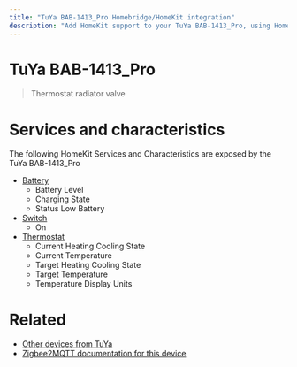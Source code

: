 ```yaml
---
title: "TuYa BAB-1413_Pro Homebridge/HomeKit integration"
description: "Add HomeKit support to your TuYa BAB-1413_Pro, using Homebridge, Zigbee2MQTT and homebridge-z2m."
---
```

<!---
This file has been GENERATED using src/docgen/docgen.ts
DO NOT EDIT THIS FILE MANUALLY!
-->
# TuYa BAB-1413_Pro
> Thermostat radiator valve


# Services and characteristics
The following HomeKit Services and Characteristics are exposed by
the TuYa BAB-1413_Pro

* [Battery](../../battery.md)
  * Battery Level
  * Charging State
  * Status Low Battery
* [Switch](../../switch.md)
  * On
* [Thermostat](../../climate.md)
  * Current Heating Cooling State
  * Current Temperature
  * Target Heating Cooling State
  * Target Temperature
  * Temperature Display Units


# Related
* [Other devices from TuYa](../index.md#tuya)
* [Zigbee2MQTT documentation for this device](https://www.zigbee2mqtt.io/devices/BAB-1413_Pro.html)